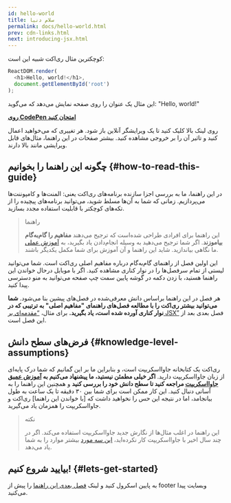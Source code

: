 ```yaml
---
id: hello-world
title: سلام دنیا
permalink: docs/hello-world.html
prev: cdn-links.html
next: introducing-jsx.html
---
```


کوچکترین مثال ری‌اکت شبیه این است:

```js
ReactDOM.render(
  <h1>Hello, world!</h1>,
  document.getElementById('root')
);
```
این مثال یک عنوان را روی صفحه نمایش می‌دهد که می‌گوید: "Hello, world!"

**[روی CodePen امتحان کنید](codepen://hello-world)**

روی لینک بالا کلیک کنید تا یک ویرایشگر آنلاین باز شود. هر تغییری که می‌خواهید اعمال کنید و تاثیر آن را بر خروجی مشاهده کنید. بیشتر صفحات در این راهنما، مثال‌های قابل ویرایشی مانند بالا دارند.


## چگونه این راهنما را بخوانیم {#how-to-read-this-guide}

در این راهنما، ما به بررسی اجزا سازنده برنامه‌های ری‌اکت یعنی: المنت‌ها و کامپوننت‌ها می‌پردازیم. زمانی که شما به آن‌ها مسلط شوید، می‌توانید برنامه‌های پیچیده را از تکه‌های کوچکتر با قابلیت استفاده مجدد بسازید.

>راهنما
>
>این راهنما برای افرادی طراحی شده‌است که ترجیح می‌دهند **مفاهیم را گام‌به‌گام بیاموزند**. اگر شما ترجیح می‌دهید به وسیله انجام‌دادن یاد بگیرید، به [آموزش عملی](/tutorial/tutorial.html) ما نگاهی بیاندازید. شاید این راهنما و آن آموزش برای شما مکمل یکدیگر باشند.

این اولین فصل از راهنمای گام‌به‌گام درباره مفاهیم اصلی ری‌اکت است. شما می‌توانید لیستی از تمام سرفصل‌ها را در نوار کناری مشاهده‌ کنید. اگر با موبایل درحال خواندن این راهنما هستید، با زدن دکمه در گوشه پایین سمت چپ صفحه می‌توانید به منو دسترسی پیدا کنید.

هر فصل در این راهنما براساس دانش معرفی‌شده در فصل‌های پیشین بنا می‌شود. **شما می‌توانید بیشتر ری‌اکت را با مطالعه فصل‌های راهنمای "مفاهیم اصلی" به ترتیبی که در نوار کناری آورده‌‌ شده است، یاد بگیرید.** برای مثال، [“مقدمه‌ای بر JSX”](/docs/introducing-jsx.html) فصل بعدی بعد از این فصل است.


## فرض‌های سطح دانش {#knowledge-level-assumptions}

ری‌اکت یک کتابخانه جاوااسکریپت است، و بنابراین ما بر این گمانیم که شما  درک پایه‌ای از زبان جاوااسکریپت دارید. **اگر خیلی مطمئن نیستید، ما پیشنهاد می‌کنیم به [آموزش عمیق جاوااسکریپت](https://developer.mozilla.org/en-US/docs/Web/JavaScript/A_re-introduction_to_JavaScript) مراجعه کنید تا سطح دانش خود را بررسی کنید** و همچنین این راهنما را به آسانی دنبال کنید. این کار ممکن است برای شما بین ۳۰ دقیقه تا یک ساعت به طول بیانجامد، اما در نتیجه این حس را نخواهید داشت که [با خواندن این راهنما] ری‌اکت و جاوااسکریپت را همزمان یاد می‌گیرید.

>نکته
>
>این راهنما در اغلب مثال‌ها از نگارش جدید جاوااسکریپت استفاده می‌کند. اگر در چند سال اخیر با جاوااسکریپت کار نکرده‌اید، [این سه مورد](https://gist.github.com/gaearon/683e676101005de0add59e8bb345340c) بیشتر موارد را به شما یاد می‌دهد.

## بیایید شروع کنیم! {#lets-get-started}

به پایین اسکرول کنید و لینک [فصل بعدی این راهنما](/docs/introducing-jsx.html) را پیش از footer وبسایت پیدا می‌کنید.

